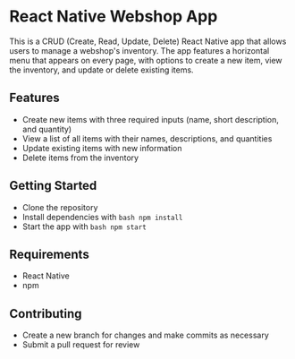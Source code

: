 # React Native Webshop App
This is a CRUD (Create, Read, Update, Delete) React Native app that allows users to manage a webshop's inventory. The app features a horizontal menu that appears on every page, with options to create a new item, view the inventory, and update or delete existing items.

## Features
- Create new items with three required inputs (name, short description, and quantity)
- View a list of all items with their names, descriptions, and quantities
- Update existing items with new information
- Delete items from the inventory

## Getting Started
- Clone the repository
- Install dependencies with ```bash npm install```
- Start the app with ```bash npm start```

## Requirements
- React Native
- npm

## Contributing
- Create a new branch for changes and make commits as necessary
- Submit a pull request for review
